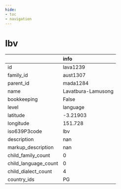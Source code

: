 ```yaml
---
hide:
- toc
- navigation
---
```

# lbv
|                      | info               |
|:---------------------|:-------------------|
| id                   | lava1239           |
| family_id            | aust1307           |
| parent_id            | mada1284           |
| name                 | Lavatbura-Lamusong |
| bookkeeping          | False              |
| level                | language           |
| latitude             | -3.21903           |
| longitude            | 151.728            |
| iso639P3code         | lbv                |
| description          | nan                |
| markup_description   | nan                |
| child_family_count   | 0                  |
| child_language_count | 0                  |
| child_dialect_count  | 4                  |
| country_ids          | PG                 |